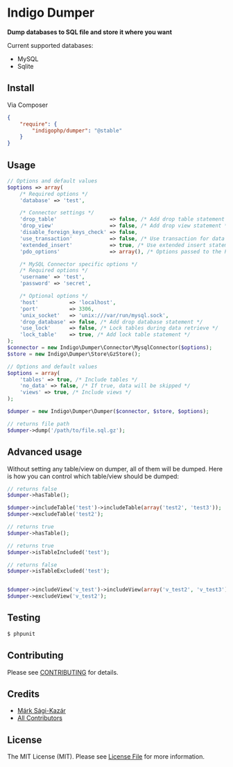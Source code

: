 # Indigo Dumper

**Dump databases to SQL file and store it where you want**


Current supported databases:
* MySQL
* Sqlite


## Install

Via Composer

``` json
{
    "require": {
        "indigophp/dumper": "@stable"
    }
}
```

## Usage

``` php
// Options and default values
$options => array(
	/* Required options */
    'database' => 'test',

    /* Connector settings */
	'drop_table'                 => false, /* Add drop table statement */
	'drop_view'                  => false, /* Add drop view statement */
	'disable_foreign_keys_check' => false,
	'use_transaction'            => false, /* Use transaction for data retrieving */
	'extended_insert'            => true, /* Use extended insert statements */
	'pdo_options'                => array(), /* Options passed to the PDO driver */

	/* MySQL Connector specific options */
	/* Required options */
	'username' => 'test',
	'password' => 'secret',

    /* Optional options */
	'host'          => 'localhost',
	'port'          => 3306,
	'unix_socket'   => 'unix:///var/run/mysql.sock',
	'drop_database' => false, /* Add drop database statement */
	'use_lock'      => false, /* Lock tables during data retrieve */
	'lock_table'    => true, /* Add lock table statement */
);
$connector = new Indigo\Dumper\Connector\MysqlConnector($options);
$store = new Indigo\Dumper\Store\GzStore();

// Options and default values
$options = array(
	'tables' => true, /* Include tables */
	'no_data' => false, /* If true, data will be skipped */
	'views' => true, /* Include views */
);

$dumper = new Indigo\Dumper\Dumper($connector, $store, $options);

// returns file path
$dumper->dump('/path/to/file.sql.gz');
```

## Advanced usage

Without setting any table/view on dumper, all of them will be dumped. Here is how you can control which table/view should be dumped:

``` php
// returns false
$dumper->hasTable();

$dumper->includeTable('test')->includeTable(array('test2', 'test3'));
$dumper->excludeTable('test2');

// returns true
$dumper->hasTable();

// returns true
$dumper->isTableIncluded('test');

// returns false
$dumper->isTableExcluded('test');


$dumper->includeView('v_test')->includeView(array('v_test2', 'v_test3'));
$dumper->excludeView('v_test2');
```

## Testing

``` bash
$ phpunit
```

## Contributing

Please see [CONTRIBUTING](https://github.com/indigophp/dumper/blob/master/CONTRIBUTING.md) for details.

## Credits

- [Márk Sági-Kazár](https://github.com/sagikazarmark)
- [All Contributors](https://github.com/indigophp/dumper/contributors)


## License

The MIT License (MIT). Please see [License File](https://github.com/php-loep/:package_name/blob/master/LICENSE) for more information.